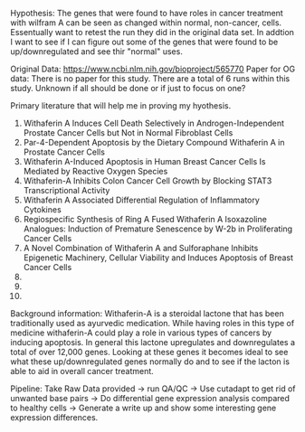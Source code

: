 Hypothesis: The genes that were found to have roles in cancer treatment with wilfram A can be seen as changed within normal, non-cancer, cells.
Essentually want to retest the run they did in the original data set. In addtion I want to see if I can figure out some of the genes that were found to be up/downregulated and see thir "normal" uses. 

Original Data: https://www.ncbi.nlm.nih.gov/bioproject/565770
Paper for OG data: There is no paper for this study. There are a total of 6 runs within this study. Unknown if all should be done or if just to focus on one?

Primary literature that will help me in proving my hyothesis.
1. Withaferin A Induces Cell Death Selectively in Androgen-Independent Prostate Cancer Cells but Not in Normal Fibroblast Cells
2. Par-4-Dependent Apoptosis by the Dietary Compound Withaferin A in Prostate Cancer Cells
3. Withaferin A-Induced Apoptosis in Human Breast Cancer Cells Is Mediated by Reactive Oxygen Species
4. Withaferin-A Inhibits Colon Cancer Cell Growth by Blocking STAT3 Transcriptional Activity
5. Withaferin A Associated Differential Regulation of Inflammatory Cytokines
6. Regiospecific Synthesis of Ring A Fused Withaferin A Isoxazoline Analogues: Induction of Premature Senescence by W-2b in Proliferating Cancer Cells
7. A Novel Combination of Withaferin A and Sulforaphane Inhibits Epigenetic Machinery, Cellular Viability and Induces Apoptosis of Breast Cancer Cells
8. 
9.
10.


Background information:
Withaferin-A is a steroidal lactone that has been traditionally used as ayurvedic medication. While having roles in this type of medicine 
withaferin-A could play a role in various types of cancers by inducing apoptosis. In general this lactone upregulates and downregulates
a total of over 12,000 genes. Looking at these genes it becomes ideal to see what these up/downregulated genes normally do and to see if
the lacton is able to aid in overall cancer treatment. 

Pipeline:
Take Raw Data provided -> run QA/QC -> Use cutadapt to get rid of unwanted base pairs -> Do differential gene expression analysis compared to healthy cells -> Generate a write up and show some interesting gene expression differences.

